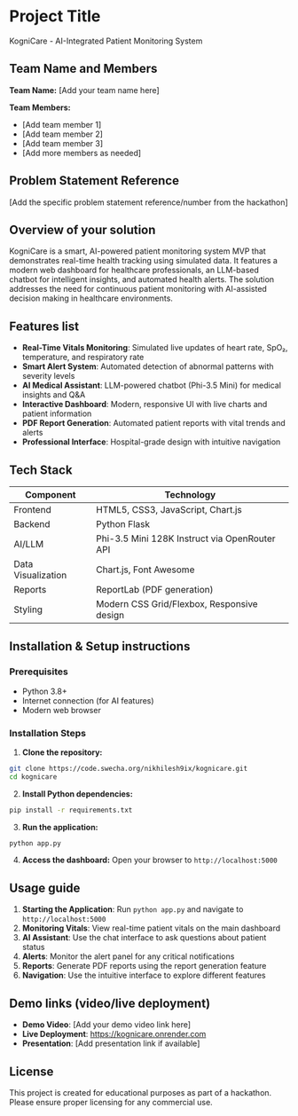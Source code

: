 # Project Title

KogniCare - AI-Integrated Patient Monitoring System

## Team Name and Members

**Team Name:** [Add your team name here]

**Team Members:**
- [Add team member 1]
- [Add team member 2]
- [Add team member 3]
- [Add more members as needed]

## Problem Statement Reference

[Add the specific problem statement reference/number from the hackathon]

## Overview of your solution

KogniCare is a smart, AI-powered patient monitoring system MVP that demonstrates real-time health tracking using simulated data. It features a modern web dashboard for healthcare professionals, an LLM-based chatbot for intelligent insights, and automated health alerts. The solution addresses the need for continuous patient monitoring with AI-assisted decision making in healthcare environments.

## Features list

- **Real-Time Vitals Monitoring**: Simulated live updates of heart rate, SpO₂, temperature, and respiratory rate
- **Smart Alert System**: Automated detection of abnormal patterns with severity levels
- **AI Medical Assistant**: LLM-powered chatbot (Phi-3.5 Mini) for medical insights and Q&A
- **Interactive Dashboard**: Modern, responsive UI with live charts and patient information
- **PDF Report Generation**: Automated patient reports with vital trends and alerts
- **Professional Interface**: Hospital-grade design with intuitive navigation

## Tech Stack

| Component | Technology |
|-----------|------------|
| Frontend | HTML5, CSS3, JavaScript, Chart.js |
| Backend | Python Flask |
| AI/LLM | Phi-3.5 Mini 128K Instruct via OpenRouter API |
| Data Visualization | Chart.js, Font Awesome |
| Reports | ReportLab (PDF generation) |
| Styling | Modern CSS Grid/Flexbox, Responsive design |

## Installation & Setup instructions

### Prerequisites
- Python 3.8+
- Internet connection (for AI features)
- Modern web browser

### Installation Steps

1. **Clone the repository:**
```bash
git clone https://code.swecha.org/nikhilesh9ix/kognicare.git
cd kognicare
```

2. **Install Python dependencies:**
```bash
pip install -r requirements.txt
```

3. **Run the application:**
```bash
python app.py
```

4. **Access the dashboard:**
Open your browser to `http://localhost:5000`

## Usage guide

1. **Starting the Application**: Run `python app.py` and navigate to `http://localhost:5000`
2. **Monitoring Vitals**: View real-time patient vitals on the main dashboard
3. **AI Assistant**: Use the chat interface to ask questions about patient status
4. **Alerts**: Monitor the alert panel for any critical notifications
5. **Reports**: Generate PDF reports using the report generation feature
6. **Navigation**: Use the intuitive interface to explore different features

## Demo links (video/live deployment)

- **Demo Video**: [Add your demo video link here]
- **Live Deployment**: https://kognicare.onrender.com
- **Presentation**: [Add presentation link if available]

## License

This project is created for educational purposes as part of a hackathon. Please ensure proper licensing for any commercial use.
